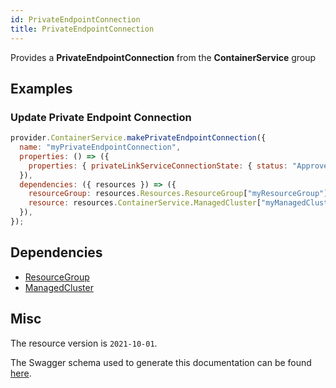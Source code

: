 ```yaml
---
id: PrivateEndpointConnection
title: PrivateEndpointConnection
---
```

Provides a **PrivateEndpointConnection** from the **ContainerService** group
## Examples
### Update Private Endpoint Connection
```js
provider.ContainerService.makePrivateEndpointConnection({
  name: "myPrivateEndpointConnection",
  properties: () => ({
    properties: { privateLinkServiceConnectionState: { status: "Approved" } },
  }),
  dependencies: ({ resources }) => ({
    resourceGroup: resources.Resources.ResourceGroup["myResourceGroup"],
    resource: resources.ContainerService.ManagedCluster["myManagedCluster"],
  }),
});

```
## Dependencies
- [ResourceGroup](../Resources/ResourceGroup.md)
- [ManagedCluster](../ContainerService/ManagedCluster.md)
## Misc
The resource version is `2021-10-01`.

The Swagger schema used to generate this documentation can be found [here](https://github.com/Azure/azure-rest-api-specs/tree/main/specification/containerservice/resource-manager/Microsoft.ContainerService/stable/2021-10-01/managedClusters.json).
